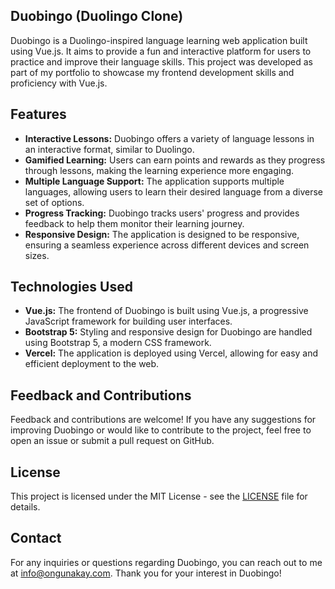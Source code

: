 ## Duobingo (Duolingo Clone)

Duobingo is a Duolingo-inspired language learning web application built using Vue.js. It aims to provide a fun and interactive platform for users to practice and improve their language skills. This project was developed as part of my portfolio to showcase my frontend development skills and proficiency with Vue.js.

## Features

- **Interactive Lessons:** Duobingo offers a variety of language lessons in an interactive format, similar to Duolingo.
- **Gamified Learning:** Users can earn points and rewards as they progress through lessons, making the learning experience more engaging.
- **Multiple Language Support:** The application supports multiple languages, allowing users to learn their desired language from a diverse set of options.
- **Progress Tracking:** Duobingo tracks users' progress and provides feedback to help them monitor their learning journey.
- **Responsive Design:** The application is designed to be responsive, ensuring a seamless experience across different devices and screen sizes.

## Technologies Used

- **Vue.js:** The frontend of Duobingo is built using Vue.js, a progressive JavaScript framework for building user interfaces.
- **Bootstrap 5:** Styling and responsive design for Duobingo are handled using Bootstrap 5, a modern CSS framework.
- **Vercel:** The application is deployed using Vercel, allowing for easy and efficient deployment to the web.

## Feedback and Contributions

Feedback and contributions are welcome! If you have any suggestions for improving Duobingo or would like to contribute to the project, feel free to open an issue or submit a pull request on GitHub.

## License

This project is licensed under the MIT License - see the [LICENSE](LICENSE) file for details.

## Contact

For any inquiries or questions regarding Duobingo, you can reach out to me at [info@ongunakay.com](mailto:info@ongunakay.com). Thank you for your interest in Duobingo!
